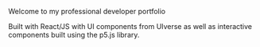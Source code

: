 Welcome to my professional developer portfolio

Built with React/JS with UI components from UIverse as well as interactive components built using the p5.js library.
